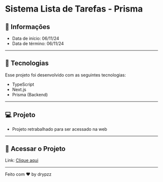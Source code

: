 # Sistema Lista de Tarefas - Prisma

## 📰 Informações

- Data de início: 06/11/24
- Data de término: 06/11/24

---

## 🚀 Tecnologias

Esse projeto foi desenvolvido com as seguintes tecnologias:

- TypeScript
- Next.js
- Prisma (Backend)

---

## 💻 Projeto

- Projeto retrabalhado para ser acessado na web

---

## 🔗 Acessar o Projeto

Link: <a href='https://test-fattocs.vercel.app'>Clique aqui</a>

---

Feito com ♥ by drypzz
